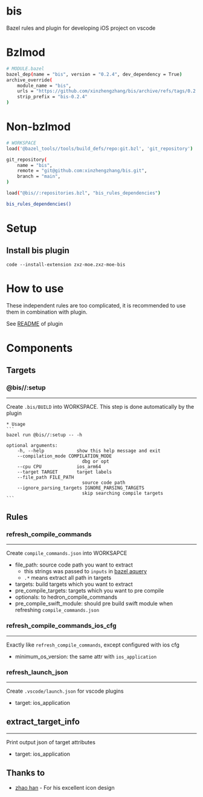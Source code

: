 # bis
Bazel rules and plugin for developing iOS project on vscode

# Bzlmod
```sh
# MODULE.bazel
bazel_dep(name = "bis", version = "0.2.4", dev_dependency = True)
archive_override(
    module_name = "bis",
    urls = "https://github.com/xinzhengzhang/bis/archive/refs/tags/0.2.4.tar.gz",
    strip_prefix = "bis-0.2.4"
)
```
# Non-bzlmod
```sh
# WORKSPACE
load('@bazel_tools//tools/build_defs/repo:git.bzl', 'git_repository')

git_repository(
    name = "bis",
    remote = "git@github.com:xinzhengzhang/bis.git",
    branch = "main",
)

load("@bis//:repositories.bzl", "bis_rules_dependencies")

bis_rules_dependencies()

```

# Setup

## Install bis plugin
```
code --install-extension zxz-moe.zxz-moe-bis
```

# How to use

These independent rules are too complicated, it is recommended to use them in combination with plugin.

See [README](plugin/zxz-moe-bis/README.md) of plugin 


# Components
## Targets
### @bis//:setup
---
Create `.bis/BUILD` into WORKSPACE.
This step is done automatically by the plugin


    * Usage
    ```
    bazel run @bis//:setup -- -h

    optional arguments:
        -h, --help            show this help message and exit
        --compilation_mode COMPILATION_MODE
                                dbg or opt
        --cpu CPU             ios_arm64
        --target TARGET       target labels
        --file_path FILE_PATH
                                source code path
        --ignore_parsing_targets IGNORE_PARSING_TARGETS
                                skip searching compile targets
    ``` 

## Rules

### refresh_compile_commands
---
Create `compile_commands.json` into WORKSAPCE

* file_path: source code path you want to extract
    * this strings was passed to `inputs` in [bazel aquery](https://bazel.build/query/aquery)
    * `.*` means extract all path in targets
* targets: build targets which you want to extract
* pre_compile_targets: targets which you want to pre compile
* optionals: to hedron_compile_commands
* pre_compile_swift_module: should pre build swift module when refreshing `compile_commands.json`

### refresh_compile_commands_ios_cfg
---
Exactly like `refresh_compile_commands`, except configured with ios cfg
* minimum_os_version: the same attr with `ios_application`

### refresh_launch_json
---
Create `.vscode/launch.json` for vscode plugins
* target: ios_application

## extract_target_info
---
Print output json of target attributes
* target: ios_application

## Thanks to
* [zhao han](https://github.com/BarneyZhaoooo) - For his excellent icon design
